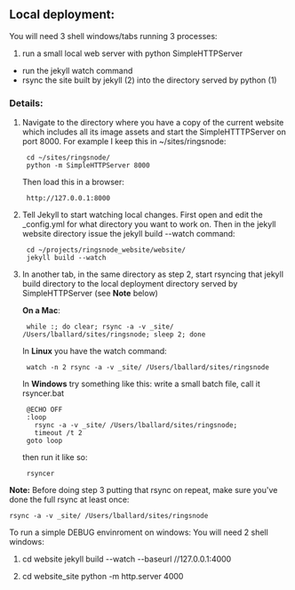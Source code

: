 ## Local deployment:

You will need 3 shell windows/tabs running 3 processes:

1. run a small local web server with python SimpleHTTPServer
- run the jekyll watch command
- rsync the site built by jekyll (2) into the directory served by python (1)

### Details:

1. Navigate to the directory where you have a copy of the current website  which includes all its image assets and start the SimpleHTTTPServer on port 8000. For example I keep this in ~/sites/ringsnode:

        cd ~/sites/ringsnode/
        python -m SimpleHTTPServer 8000

	Then load this in a browser:

    	http://127.0.0.1:8000


2. Tell Jekyll to start watching local changes. First open and edit the _config.yml for what directory you want to work on. Then in the jekyll website directory issue the jekyll build --watch command:

        cd ~/projects/ringsnode_website/website/
        jekyll build --watch


3. In another tab, in the same directory as step 2, start rsyncing that jekyll build directory to the local deployment directory served by SimpleHTTPServer (see __Note__ below)

	__On a Mac__:

        while :; do clear; rsync -a -v _site/ /Users/lballard/sites/ringsnode; sleep 2; done

	In __Linux__ you have the watch command:

		watch -n 2 rsync -a -v _site/ /Users/lballard/sites/ringsnode

	In __Windows__ try something like this: write a small batch file, call it rsyncer.bat

		@ECHO OFF
		:loop
		  rsync -a -v _site/ /Users/lballard/sites/ringsnode;
		  timeout /t 2
		goto loop

	then run it like so:

		rsyncer

__Note:__ Before doing step 3 putting that rsync on repeat, make sure you've done the full rsync at least once:

	rsync -a -v _site/ /Users/lballard/sites/ringsnode


To run a simple DEBUG envinroment on windows:
You will need 2 shell windows:
1) cd website
   jekyll build --watch --baseurl //127.0.0.1:4000

2) cd website\_site
   python -m http.server 4000   <or whatever socket you prefer>
